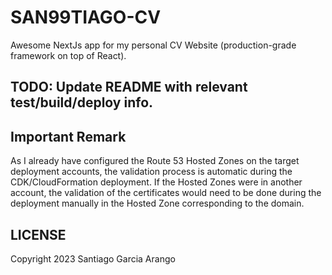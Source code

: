 # SAN99TIAGO-CV

Awesome NextJs app for my personal CV Website (production-grade framework on top of React).

## TODO: Update README with relevant test/build/deploy info.

## Important Remark

As I already have configured the Route 53 Hosted Zones on the target deployment accounts, the validation process is automatic during the CDK/CloudFormation deployment. If the Hosted Zones were in another account, the validation of the certificates would need to be done during the deployment manually in the Hosted Zone corresponding to the domain.

## LICENSE

Copyright 2023 Santiago Garcia Arango
